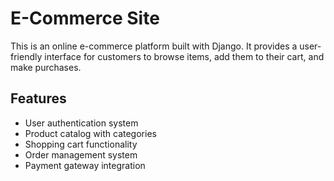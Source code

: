 # E-Commerce Site

This is an online e-commerce platform built with Django. It provides a user-friendly interface for customers to browse items, add them to their cart, and make purchases.

## Features

- User authentication system
- Product catalog with categories
- Shopping cart functionality
- Order management system
- Payment gateway integration

